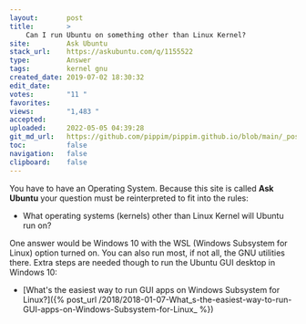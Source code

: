 ```yaml
---
layout:       post
title:        >
    Can I run Ubuntu on something other than Linux Kernel?
site:         Ask Ubuntu
stack_url:    https://askubuntu.com/q/1155522
type:         Answer
tags:         kernel gnu
created_date: 2019-07-02 18:30:32
edit_date:    
votes:        "11 "
favorites:    
views:        "1,483 "
accepted:     
uploaded:     2022-05-05 04:39:28
git_md_url:   https://github.com/pippim/pippim.github.io/blob/main/_posts/2019/2019-07-02-Can-I-run-Ubuntu-on-something-other-than-Linux-Kernel_.md
toc:          false
navigation:   false
clipboard:    false
---
```


You have to have an Operating System. Because this site is called **Ask Ubuntu** your question must be reinterpreted to fit into the rules:

- What operating systems (kernels) other than Linux Kernel will Ubuntu run on?

One answer would be Windows 10 with the WSL (Windows Subsystem for Linux) option turned on. You can also run most, if not all, the GNU utilities there. Extra steps are needed though to run the Ubuntu GUI desktop in Windows 10:

- [What's the easiest way to run GUI apps on Windows Subsystem for Linux?]({% post_url /2018/2018-01-07-What_s-the-easiest-way-to-run-GUI-apps-on-Windows-Subsystem-for-Linux_ %})
